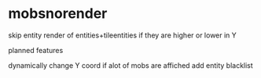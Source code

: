 # mobsnorender
skip entity render of entities+tileentities if they are higher or lower in Y 


planned features

dynamically change Y coord if alot of mobs are affiched
add entity blacklist